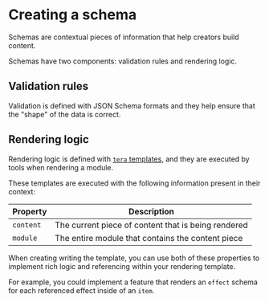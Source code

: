 # Creating a schema

Schemas are contextual pieces of information that help creators build content.

Schemas have two components: validation rules and rendering logic.

## Validation rules

Validation is defined with JSON Schema formats and they help ensure that the
"shape" of the data is correct.

## Rendering logic

Rendering logic is defined with [`tera` templates](https://github.com/Keats/tera),
and they are executed by tools when rendering a module.

These templates are executed with the following information present in their context:

| Property | Description |
| --- | --- |
| `content` | The current piece of content that is being rendered |
| `module` | The entire module that contains the content piece |

When creating writing the template, you can use both of these properties to implement
rich logic and referencing within your rendering template.

For example, you could implement a feature that renders an `effect` schema for
each referenced effect inside of an `item`.
